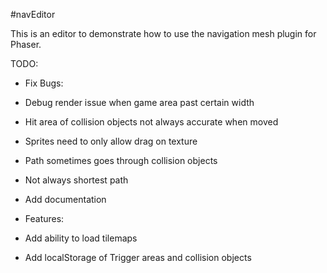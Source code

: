 #navEditor

This is an editor to demonstrate how to use the navigation mesh plugin for Phaser.

TODO:
* Fix Bugs:
* Debug render issue when game area past certain width
* Hit area of collision objects not always accurate when moved
* Sprites need to only allow drag on texture
* Path sometimes goes through collision objects
* Not always shortest path
* Add documentation 

* Features:
* Add ability to load tilemaps
* Add localStorage of Trigger areas and collision objects
